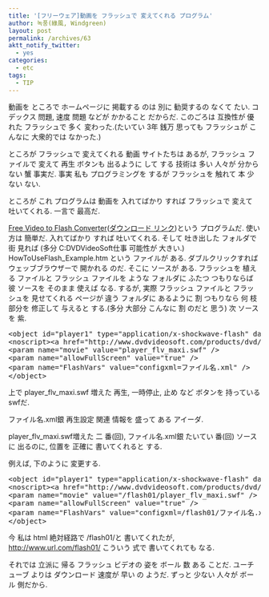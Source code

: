 ```yaml
---
title: '[フリーウェア]動画を フラッシュで 変えてくれる プログラム'
author: 녹풍(綠風, Windgreen)
layout: post
permalink: /archives/63
aktt_notify_twitter:
  - yes
categories:
  - etc
tags:
  - TIP
---
```

動画を ところで ホームページに 掲載する のは 別に 勧奨するの なくて たい. コデックス 問題, 速度 問題 などが かかること だからだ. このごろは 互換性が 優れた フラッシュで 多く 変わった.(たいてい 3年 銭万 思っても フラッシュが こんなに 大衆的では なかった.)

ところが フラッシュで 変えてくれる 動画 サイトたちは あるが, フラッシュ ファイルで 変えて 再生 ボタンも 出るように して する 技術は 多い 人々が 分からない 蟹 事実だ. 事実 私も プログラミングを するが フラッシュを 触れて 本 少ない ない.

ところが これ プログラムは 動画を 入れてばかり すれば フラッシュで 変えて 吐いてくれる. 一言で 最高だ.

<a href="http://www.dvdvideosoft.com/index.htm" target="_blank">Free Video to Flash Converter</a>(<a href="http://www.dvdvideosoft.com/products/dvd/Free-Video-to-Flash-Converter.htm" target="_blank">ダウンロード リンク</a>)という プログラムだ. 使い方は 簡単だ. 入れてばかり すれば 吐いてくれる. そして 吐き出した フォルダで 街 見れば (多分 C:DVDVideoSoft仕事 可能性が 大きい.) HowToUseFlash_Example.htm という ファイルが ある. ダブルクリックすれば ウェッブブラウザーで 開かれる のだ. そこに ソースが ある. フラッシュを 植える ファイルと フラッシュ ファイルを ような フォルダに ふたつ つもりならば 彼 ソースを そのまま 使えば なる. するが, 実際 フラッシュ ファイルと フラッシュを 見せてくれる ページが 違う フォルダに あるように 割 つもりなら 何 枝 部分を 修正して 与えると する.(多分 大部分 こんなに 割 のだと 思う) 次 ソースを 紫.

<pre class="brush: xhtml;" title="code">&lt;object id="player1" type="application/x-shockwave-flash" data="player_flv_maxi.swf" width="480" height="360"&gt; 
&lt;noscript&gt;&lt;a href="http://www.dvdvideosoft.com/products/dvd/Free-Media-Player-Software.htm"&gt;free media player&lt;/a&gt;&lt;/noscript&gt; 
&lt;param name="movie" value="player_flv_maxi.swf" /&gt; 
&lt;param name="allowFullScreen" value="true" /&gt; 
&lt;param name="FlashVars" value="configxml=ファイル名.xml" /&gt; 
&lt;/object&gt;</pre>

上で player\_flv\_maxi.swf 増えた 再生, 一時停止, 止め など ボタンを 持っている swfだ.

ファイル名.xml銀 再生設定 関連 情報を 盛って ある アイーダ.

player\_flv\_maxi.swf増えた 二 番(回), ファイル名.xml銀 たいてい 番(回) ソースに 出るのに, 位置を 正確に 書いてくれると する.

例えば, 下のように 変更する.

<pre class="brush: php;" title="code">&lt;object id="player1" type="application/x-shockwave-flash" data="/flash01/player_flv_maxi.swf" width="480" height="360"&gt; 
&lt;noscript&gt;&lt;a href="http://www.dvdvideosoft.com/products/dvd/Free-Media-Player-Software.htm"&gt;free media player&lt;/a&gt;&lt;/noscript&gt; 
&lt;param name="movie" value="/flash01/player_flv_maxi.swf" /&gt; 
&lt;param name="allowFullScreen" value="true" /&gt; 
&lt;param name="FlashVars" value="configxml=/flash01/ファイル名.xml" /&gt; 
&lt;/object&gt;</pre>

今 私は html 絶対経路で /flash01/と 書いてくれたが, http://www.url.com/flash01/ こういう 式で 書いてくれても なる.

それでは 立派に 帰る フラッシュ ビデオの 姿を ボール 数 ある ことだ. ユーチューブ よりは ダウンロード 速度が 早い の ようだ. ずっと 少ない 人々が ボール 側だから.